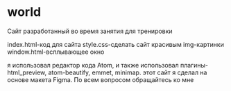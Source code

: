 # world
Сайт разработанный во время занятия для тренировки

index.html-код для сайта
style.css-сделать сайт красивым
img-картинки
window.html-всплывающее окно

я использовал редактор кода Atom, и также использовал плагины-html_preview, atom-beautify, emmet, minimap.
этот сайт я сделал на основе макета Figma.
По всем вопросом обращайтесь ко мне 
